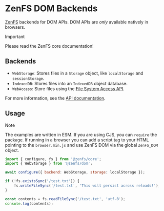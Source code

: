 # ZenFS DOM Backends

[ZenFS](https://github.com/zen-fs/core) backends for DOM APIs. DOM APIs are _only_ available natively in browsers.

> [!IMPORTANT]
> Please read the ZenFS core documentation!

## Backends

-   `WebStorage`: Stores files in a `Storage` object, like `localStorage` and `sessionStorage`.
-   `IndexedDB`: Stores files into an `IndexedDB` object database.
-   `WebAccess`: Store files using the [File System Access API](https://developer.mozilla.org/Web/API/File_System_API).

For more information, see the [API documentation](https://zen-fs.github.io/dom).

## Usage

> [!NOTE]  
> The examples are written in ESM. If you are using CJS, you can `require` the package. If running in a browser you can add a script tag to your HTML pointing to the `browser.min.js` and use ZenFS DOM via the global `ZenFS_DOM` object.

```js
import { configure, fs } from '@zenfs/core';
import { WebStorage } from '@zenfs/dom';

await configure({ backend: WebStorage, storage: localStorage });

if (!fs.existsSync('/test.txt')) {
	fs.writeFileSync('/test.txt', 'This will persist across reloads!');
}

const contents = fs.readFileSync('/test.txt', 'utf-8');
console.log(contents);
```

